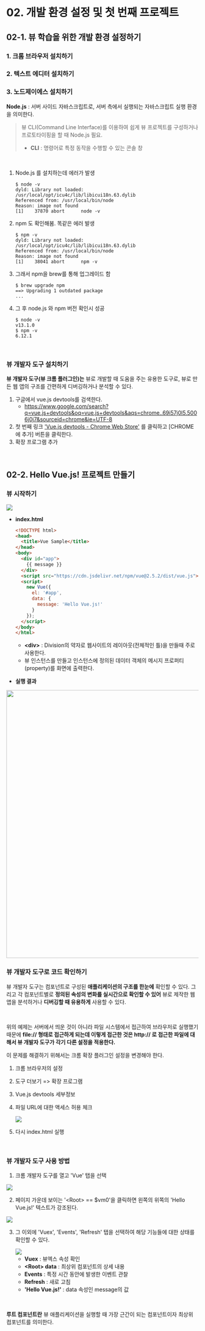 # 02. 개발 환경 설정 및 첫 번째 프로젝트

## 02-1. 뷰 학습을 위한 개발 환경 설정하기

### 1. 크롬 브라우저 설치하기

### 2. 텍스트 에디터 설치하기

### 3. 노드제이에스 설치하기

**Node.js** : 서버 사이드 자바스크립트로, 서버 측에서 실행되는 자바스크립트 실행 환경을 의미한다.

> 뷰 CLI(Command Line Interface)를 이용하여 쉽게 뷰 프로젝트를 구성하거나 프로토타이핑을 할 때 Node.js 필요.
>
> * **CLI** : 명령어로 특정 동작을 수행할 수 있는 콘솔 창

<br>

1. Node.js 를 설치하는데 에러가 발생

   ```shell
   $ node -v
   dyld: Library not loaded: /usr/local/opt/icu4c/lib/libicui18n.63.dylib
   Referenced from: /usr/local/bin/node
   Reason: image not found
   [1]    37870 abort      node -v
   ```

2. npm 도 확인해봄. 똑같은 에러 발생

   ```shell
   $ npm -v
   dyld: Library not loaded: /usr/local/opt/icu4c/lib/libicui18n.63.dylib
   Referenced from: /usr/local/bin/node
   Reason: image not found
   [1]    38041 abort      npm -v
   ```

3. 그래서 npm을 brew를 통해 업그레이드 함

   ```shell
   $ brew upgrade npm
   ==> Upgrading 1 outdated package
   ...
   ```

4. 그 후 node.js 와 npm 버전 확인시 성공

   ```shell
   $ node -v
   v13.1.0
   $ npm -v
   6.12.1
   ```

<br>

### 뷰 개발자 도구 설치하기

**뷰 개발자 도구(뷰 크롬 플러그인)는** 뷰로 개발할 때 도움을 주는 유용한 도구로, 뷰로 만든 웹 앱의 구조를 간편하게 디버깅하거나 분석할 수 있다.

1. 구글에서 vue.js devtools를 검색한다. 
   * https://www.google.com/search?q=vue.js+devtools&oq=vue.js+devtools&aqs=chrome..69i57j0l5.5006j0j7&sourceid=chrome&ie=UTF-8
2. 첫 번째 링크 ['Vue.js devtools - Chrome Web Store'](https://chrome.google.com/webstore/detail/vuejs-devtools/nhdogjmejiglipccpnnnanhbledajbpd/related) 를 클릭하고 [CHROME에 추가] 버튼을 클릭한다.
3. 확장 프로그램 추가

<br>

## 02-2. Hello Vue.js! 프로젝트 만들기

### 뷰 시작하기

<img src="../capture/스크린샷 2019-11-20 오후 10.41.09.png">

<br>

* **index.html**

  ```html
  <!DOCTYPE html>
  <head>
    <title>Vue Sample</title>
  </head>
  <body>
    <div id="app">
      {{ message }}
    </div>
    <script src="https://cdn.jsdelivr.net/npm/vue@2.5.2/dist/vue.js"></script>
    <script>
      new Vue({
        el: '#app',
        data: {
          message: 'Hello Vue.js!'
        }
      });
    </script>
  </body>
  </html>
  ```

  * **\<div>** : Division의 약자로 웹사이트의 레이아웃(전체적인 틀)을 만들때 주로 사용한다.
  * 뷰 인스턴스를 만들고 인스턴스에 정의된 데이터 객체의 메시지 프로퍼티(property)를 화면에 출력한다.

* **실행 결과**

<img src="../capture/스크린샷 2019-11-20 오후 11.52.05.png" width=700>

<br>

### 뷰 개발자 도구로 코드 확인하기

뷰 개발자 도구는 컴포넌트로 구성된 **애플리케이션의 구조를 한눈에** 확인할 수 있다. 그리고 각 컴포넌트별로 **정의된 속성의 변화를 실시간으로 확인할 수 있어** 뷰로 제작한 웹 앱을 분석하거나 **디버깅할 때 유용하게** 사용할 수 있다.

<br>

 위의 예제는 서버에서 띄운 것이 아니라 파일 시스템에서 접근하여 브라우저로 실행했기 때문에 **file:// 형태로 접근하게 되는데 이렇게 접근한 것은 http:// 로 접근한 파일에 대해서 뷰 개발자 도구가 각기 다른 설정을 적용한다.**

이 문제를 해결하기 위해서는 크롬 확장 플러그인 설정을 변경해야 한다.

1. 크롬 브라우저의 설정

2. 도구 더보기 => 확장 프로그램

3. Vue.js devtools 세부정보

4. 파일 URL에 대한 액세스 허용 체크

   <img src="../capture/스크린샷 2019-11-21 오전 12.04.39.png">

5. 다시 index.html 실행

<br>

### 뷰 개발자 도구 사용 방법

1. 크롬 개발자 도구를 열고 'Vue' 탭을 선택

<img src="../capture/스크린샷 2019-11-21 오전 12.07.03.png">

2. 페이지 가운데 보이는 '\<Root> == $vm0'을 클릭하면 왼쪽의 위쪽의 'Hello Vue.js!' 텍스트가 강조된다.

<img src="../capture/스크린샷 2019-11-21 오전 12.08.29.png">

3. 그 이외에 'Vuex', 'Events', 'Refresh' 탭을 선택하여 해당 기능들에 대한 상태를 확인할 수 있다.

   <img src="../capture/스크린샷 2019-11-21 오전 12.09.19.png">

   * **Vuex** : 뷰엑스 속성 확인
   * **\<Root> data** : 최상위 컴포넌트의 상세 내용
   * **Events** : 특정 시간 동안에 발생한 이벤트 관찰
   * **Refresh** : 새로 고침
   * **'Hello Vue.js!'** : data 속성인 message의 값

<br>

**루트 컴포넌트란** 뷰 애플리케이션을 실행할 때 가장 근간이 되는 컴포넌트이자 최상위 컴포넌트를 의미한다.

